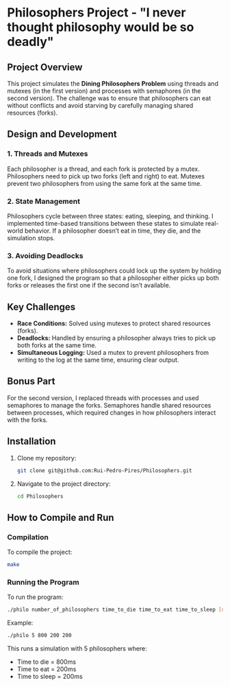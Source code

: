 # Philosophers Project - "I never thought philosophy would be so deadly"

## Project Overview
This project simulates the **Dining Philosophers Problem** using threads and mutexes (in the first version) and processes with semaphores (in the second version). The challenge was to ensure that philosophers can eat without conflicts and avoid starving by carefully managing shared resources (forks).

## Design and Development
### 1. **Threads and Mutexes**
Each philosopher is a thread, and each fork is protected by a mutex. Philosophers need to pick up two forks (left and right) to eat. Mutexes prevent two philosophers from using the same fork at the same time.

### 2. **State Management**
Philosophers cycle between three states: eating, sleeping, and thinking. I implemented time-based transitions between these states to simulate real-world behavior. If a philosopher doesn’t eat in time, they die, and the simulation stops.

### 3. **Avoiding Deadlocks**
To avoid situations where philosophers could lock up the system by holding one fork, I designed the program so that a philosopher either picks up both forks or releases the first one if the second isn’t available.

## Key Challenges
- **Race Conditions:** Solved using mutexes to protect shared resources (forks).
- **Deadlocks:** Handled by ensuring a philosopher always tries to pick up both forks at the same time.
- **Simultaneous Logging:** Used a mutex to prevent philosophers from writing to the log at the same time, ensuring clear output.

## Bonus Part
For the second version, I replaced threads with processes and used semaphores to manage the forks. Semaphores handle shared resources between processes, which required changes in how philosophers interact with the forks.

## Installation
1. Clone my repository:
   ```bash
   git clone git@github.com:Rui-Pedro-Pires/Philosophers.git
   ```
2. Navigate to the project directory:
   ```bash
   cd Philosophers
   ```

## How to Compile and Run

### Compilation
To compile the project:
```bash
make
```

### Running the Program
To run the program:
```bash
./philo number_of_philosophers time_to_die time_to_eat time_to_sleep [number_of_times_each_philosopher_must_eat]
```

Example:
```bash
./philo 5 800 200 200
```

This runs a simulation with 5 philosophers where:
- Time to die = 800ms
- Time to eat = 200ms
- Time to sleep = 200ms
